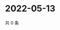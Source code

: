 # 2022-05-13

共 0 条

<!-- BEGIN WEIBO -->
<!-- 最后更新时间 Fri May 13 2022 06:15:28 GMT+0800 (China Standard Time) -->

<!-- END WEIBO -->
